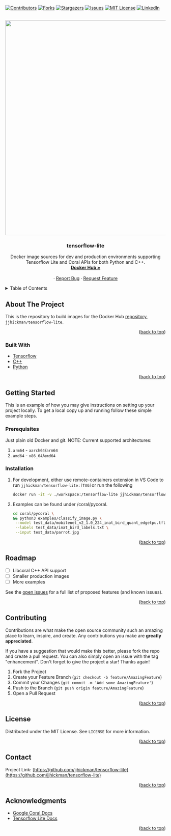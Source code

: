 <a name="readme-top"></a>

[![Contributors][contributors-shield]][contributors-url]
[![Forks][forks-shield]][forks-url]
[![Stargazers][stars-shield]][stars-url]
[![Issues][issues-shield]][issues-url]
[![MIT License][license-shield]][license-url]
[![LinkedIn][linkedin-shield]][linkedin-url]


<!-- PROJECT LOGO -->
<br />
<div align="center">
  <a href="https://github.com/jjhickman/tensorflow-lite">
    <img src="https://www.tensorflow.org/static/site-assets/images/project-logos/tensorflow-lite-logo-social.png" alt="Tensorflow Lite" width="2000" height="675">
  </a>

<h3 align="center">tensorflow-lite</h3>

  <p align="center">
    Docker image sources for dev and production environments supporting Tensorflow Lite and Coral APIs for both Python and C++.
    <br />
    <a href="https://hub.docker.com/repository/docker/jjhickman/tensorflow-lite/general"><strong>Docker Hub »</strong></a>
    <br />
    <br />
    ·
    <a href="https://github.com/jjhickman/tensorflow-lite/issues">Report Bug</a>
    ·
    <a href="https://github.com/jjhickman/tensorflow-lite/issues">Request Feature</a>
  </p>
</div>


<!-- TABLE OF CONTENTS -->
<details>
  <summary>Table of Contents</summary>
  <ol>
    <li>
      <a href="#about-the-project">About The Project</a>
      <ul>
        <li><a href="#built-with">Built With</a></li>
      </ul>
    </li>
    <li>
      <a href="#getting-started">Getting Started</a>
      <ul>
        <li><a href="#prerequisites">Prerequisites</a></li>
        <li><a href="#installation">Installation</a></li>
      </ul>
    </li>
    <li><a href="#roadmap">Roadmap</a></li>
    <li><a href="#contributing">Contributing</a></li>
    <li><a href="#license">License</a></li>
    <li><a href="#contact">Contact</a></li>
    <li><a href="#acknowledgments">Acknowledgments</a></li>
  </ol>
</details>


<!-- ABOUT THE PROJECT -->
## About The Project

This is the repository to build images for the Docker Hub [repository](https://hub.docker.com/repository/docker/jjhickman/tensorflow-lite/general), `jjhickman/tensorflow-lite`.

<p align="right">(<a href="#readme-top">back to top</a>)</p>


### Built With

* [Tensorflow][Tensorflow-url]
* [C++][C++-url]
* [Python][Python-url]

<p align="right">(<a href="#readme-top">back to top</a>)</p>


<!-- GETTING STARTED -->
## Getting Started

This is an example of how you may give instructions on setting up your project locally.
To get a local copy up and running follow these simple example steps.

### Prerequisites

Just plain old Docker and git. NOTE: Current supported architectures:
1. `arm64` - `aarch64`/`arm64`
2. `amd64` - `x86_64`/`amd64`

### Installation
1. For development, either use remote-containers extension in VS Code to run `jjhickman/tensorflow-lite:[TAG]`or run the following
   ```sh
   docker run -it -v ./workspace:/tensorflow-lite jjhickman/tensorflow-lite:[TAG] bash
   ```
2. Examples can be found under /coral/pycoral.
   ```sh
   cd coral/pycoral \
   && python3 examples/classify_image.py \
    --model test_data/mobilenet_v2_1.0_224_inat_bird_quant_edgetpu.tflite \
    --labels test_data/inat_bird_labels.txt \
    --input test_data/parrot.jpg
   ```

<p align="right">(<a href="#readme-top">back to top</a>)</p>

<!-- ROADMAP -->
## Roadmap

- [ ] Libcoral C++ API support
- [ ] Smaller production images
- [ ] More examples

See the [open issues](https://github.com/jjhickman/tensorflow-lite/issues) for a full list of proposed features (and known issues).

<p align="right">(<a href="#readme-top">back to top</a>)</p>


<!-- CONTRIBUTING -->
## Contributing

Contributions are what make the open source community such an amazing place to learn, inspire, and create. Any contributions you make are **greatly appreciated**.

If you have a suggestion that would make this better, please fork the repo and create a pull request. You can also simply open an issue with the tag "enhancement".
Don't forget to give the project a star! Thanks again!

1. Fork the Project
2. Create your Feature Branch (`git checkout -b feature/AmazingFeature`)
3. Commit your Changes (`git commit -m 'Add some AmazingFeature'`)
4. Push to the Branch (`git push origin feature/AmazingFeature`)
5. Open a Pull Request

<p align="right">(<a href="#readme-top">back to top</a>)</p>


<!-- LICENSE -->
## License

Distributed under the MIT License. See `LICENSE` for more information.

<p align="right">(<a href="#readme-top">back to top</a>)</p>


<!-- CONTACT -->
## Contact

Project Link: [https://github.com/jjhickman/tensorflow-lite](https://github.com/jjhickman/tensorflow-lite)

<p align="right">(<a href="#readme-top">back to top</a>)</p>


<!-- ACKNOWLEDGMENTS -->
## Acknowledgments

* [Google Coral Docs](https://coral.ai/docs/accelerator/get-started/#1-install-the-edge-tpu-runtime)
* [Tensorflow Lite Docs](https://www.tensorflow.org/lite/)

<p align="right">(<a href="#readme-top">back to top</a>)</p>


<!-- MARKDOWN LINKS & IMAGES -->
<!-- https://www.markdownguide.org/basic-syntax/#reference-style-links -->
[contributors-shield]: https://img.shields.io/github/contributors/github_username/repo_name.svg?style=for-the-badge
[contributors-url]: https://github.com/jjhickman/tensorflow-lite/graphs/contributors
[forks-shield]: https://img.shields.io/github/forks/jjhickman/tensorflow-lite.svg?style=for-the-badge
[forks-url]: https://github.com/jjhickman/tensorflow-lite/network/members
[stars-shield]: https://img.shields.io/github/stars/jjhickman/tensorflow-lite.svg?style=for-the-badge
[stars-url]: https://github.com/jjhickman/tensorflow-lite/stargazers
[issues-shield]: https://img.shields.io/github/issues/jjhickman/tensorflow-lite.svg?style=for-the-badge
[issues-url]: https://github.com/jjhickman/tensorflow-lite/issues
[license-shield]: https://img.shields.io/github/license/jjhickman/tensorflow-lite.svg?style=for-the-badge
[license-url]: https://github.com/jjhickman/tensorflow-lite/blob/master/LICENSE.txt
[linkedin-shield]: https://img.shields.io/badge/-LinkedIn-black.svg?style=for-the-badge&logo=linkedin&colorB=555
[linkedin-url]: https://linkedin.com/in/joshjh
[Tensorflow-url]: https://www.tensorflow.org/lite/
[Python-url]: https://www.python.org/
[C++-url]: https://cplusplus.com/